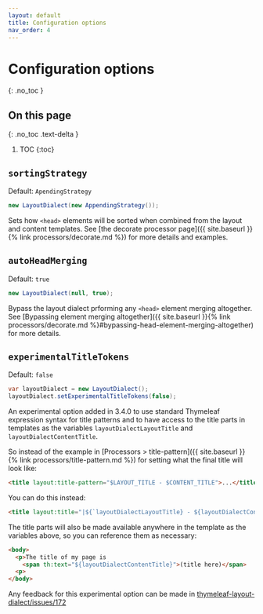 ```yaml
---
layout: default
title: Configuration options
nav_order: 4
---
```


Configuration options
=====================
{: .no_toc }


On this page
------------
{: .no_toc .text-delta }

1. TOC
{:toc}


`sortingStrategy`
-----------------

Default: `ApendingStrategy`

```java
new LayoutDialect(new AppendingStrategy());
```

Sets how `<head>` elements will be sorted when combined from the layout and
content templates.  See [the decorate processor page]({{ site.baseurl }}{% link processors/decorate.md %})
for more details and examples.


`autoHeadMerging`
-----------------

Default: `true`

```java
new LayoutDialect(null, true);
```

Bypass the layout dialect prforming any `<head>` element merging altogether.
See [Bypassing <head> element merging altogether]({{ site.baseurl }}{% link processors/decorate.md %}#bypassing-head-element-merging-altogether)
for more details.


`experimentalTitleTokens`
-------------------------

Default: `false`

```java
var layoutDialect = new LayoutDialect();
layoutDialect.setExperimentalTitleTokens(false);
```

An experimental option added in 3.4.0 to use standard Thymeleaf expression
syntax for title patterns and to have access to the title parts in templates as
the variables `layoutDialectLayoutTitle` and `layoutDialectContentTitle`.

So instead of the example in [Processors > title-pattern]({{ site.baseurl }}{% link processors/title-pattern.md %})
for setting what the final title will look like:

```html
<title layout:title-pattern="$LAYOUT_TITLE - $CONTENT_TITLE">...</title>
```

You can do this instead:

```html
<title layout:title="|${`layoutDialectLayoutTitle} - ${layoutDialectContentTitle}|">...</title>
```

The title parts will also be made available anywhere in the template as the
variables above, so you can reference them as necessary:

```html
<body>
  <p>The title of my page is
    <span th:text="${layoutDialectContentTitle}">(title here)</span>
  <p>
</body>
```

Any feedback for this experimental option can be made in
[thymeleaf-layout-dialect/issues/172](https://github.com/ultraq/thymeleaf-layout-dialect/issues/172)
